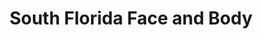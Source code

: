 ---
title: "South Florida Face and Body"
url: /miami-beach/south-florida-face-and-body/
shop: beauty
---